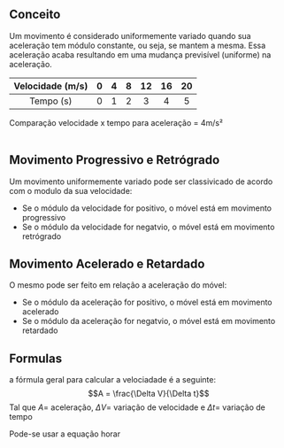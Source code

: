 
## Conceito

Um movimento é considerado uniformemente variado quando sua aceleração tem módulo constante, ou seja, se mantem a mesma. Essa aceleração acaba resultando em uma mudança previsível (uniforme) na aceleração.

| Velocidade (m/s) | 0 | 4 | 8 | 12 | 16 | 20 |
|:---:|:---:|:---:|:---:|:---:|:---:|:---:|
| Tempo (s) | 0 | 1 | 2 | 3 | 4 | 5 |
Comparação velocidade x tempo para aceleração = 4m/s²
<br></br>
## Movimento Progressivo e Retrógrado

Um movimento uniformemente variado pode ser classivicado de acordo com o modulo da sua velocidade:

* Se o módulo da velocidade for positivo, o móvel está em movimento progressivo
* Se o módulo da velocidade for negatvio, o móvel está em movimento retrógrado

## Movimento Acelerado e Retardado

O mesmo pode ser feito em relação a aceleração do móvel:

* Se o módulo da aceleração for positivo, o móvel está em movimento acelerado
* Se o módulo da aceleração for negatvio, o móvel está em movimento retardado

## Formulas

a fórmula geral para calcular a velociadade é a seguinte:
$$A = \frac{\Delta V}{\Delta t}$$
Tal que $A =$ aceleração, $\Delta V =$ variação de velocidade e $\Delta t =$ variação de tempo

Pode-se usar a equação horar